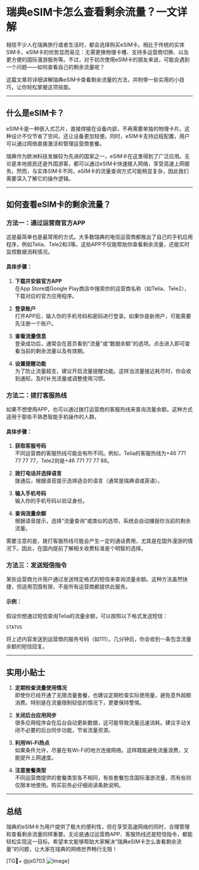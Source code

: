 # 瑞典eSIM卡怎么查看剩余流量？一文详解

相信不少人在瑞典旅行或者生活时，都会选择购买eSIM卡。相比于传统的实体SIM卡，eSIM卡的优势显而易见：无需更换物理卡槽、支持多运营商切换、以及更方便的国际漫游服务等。不过，对于初次使用eSIM卡的朋友来说，可能会遇到一个问题——如何查看自己的剩余流量呢？

这篇文章将详细讲解瑞典eSIM卡查看剩余流量的方法，并附带一些实用的小技巧，让你轻松掌握这项技能。

---

## 什么是eSIM卡？
eSIM卡是一种嵌入式芯片，直接焊接在设备内部，不再需要单独的物理卡片。这种设计不仅节省了空间，还让设备更加轻便。同时，eSIM卡支持远程配置，用户可以通过网络直接激活和管理运营商套餐。

瑞典作为欧洲科技发展较为先进的国家之一，eSIM卡在这里得到了广泛应用。无论是本地居民还是外国游客，都可以通过eSIM卡快速接入网络，享受高速上网服务。然而，与实体SIM卡不同，eSIM卡的流量查询方式可能稍显复杂，因此我们需要深入了解它的操作逻辑。

---

## 如何查看eSIM卡的剩余流量？
### 方法一：通过运营商官方APP
这是最简单也是最常用的方式。大多数瑞典的电信运营商都推出了自己的手机应用程序，例如Telia、Tele2和3等。这些APP不仅能帮助你查看剩余流量，还能实时监控数据消耗情况。

#### 具体步骤：
1. **下载并安装官方APP**  
   在App Store或Google Play商店中搜索你的运营商名称（如Telia、Tele2），下载对应的官方应用程序。
   
2. **登录账户**  
   打开APP后，输入你的手机号码和密码进行登录。如果你是新用户，可能需要先注册一个账户。

3. **查看流量信息**  
   登录成功后，通常会在首页看到“流量”或“数据余额”的选项。点击进入即可查看当前的剩余流量以及有效期。

4. **设置提醒功能**  
   为了防止流量超支，建议开启流量提醒功能。这样当流量接近耗尽时，你会收到通知，及时补充流量或调整使用习惯。

### 方法二：拨打客服热线
如果不想使用APP，也可以通过拨打运营商的客服热线来查询流量余额。这种方式适用于那些不熟悉智能手机操作的人群。

#### 具体步骤：
1. **获取客服号码**  
   不同运营商的客服热线可能会有所不同。例如，Telia的客服热线为+46 771 77 77 77，Tele2则是+46 771 77 77 88。

2. **拨打电话并选择语言**  
   拨通后，根据语音提示选择适合的语言（通常是瑞典语或英语）。

3. **输入手机号码**  
   输入你的手机号码以验证身份。

4. **查询流量余额**  
   根据语音提示，选择“流量查询”或类似的选项，系统会自动播报你当前的剩余流量。

需要注意的是，拨打客服热线可能会产生一定的通话费用，尤其是在国外漫游的情况下。因此，在国内提前了解相关收费标准是个明智的选择。

### 方法三：发送短信指令
某些运营商允许用户通过发送特定格式的短信来查询流量余额。这种方法虽然快捷，但适用范围有限，不是所有运营商都提供此服务。

#### 示例：
假设你想通过短信查询Telia的流量余额，可以按照以下格式发送短信：
```
STATUS
```
将上述内容发送到运营商的服务号码（如111）。几分钟后，你会收到一条包含流量余额的短信回复。

---

## 实用小贴士
1. **定期检查流量使用情况**  
   即使你已经开通了无限流量套餐，也建议定期检查实际使用量，避免意外超额消费。特别是在流量限制较低的情况下，更要保持警惕。

2. **关闭后台应用同步**  
   很多应用程序会在后台自动更新数据，这可能导致流量迅速消耗。建议手动关闭不必要的后台同步功能，节省流量资源。

3. **利用Wi-Fi热点**  
   如果条件允许，尽量在有Wi-Fi的地方连接网络。这样既能避免流量浪费，又能提升上网速度。

4. **注意套餐类型**  
   不同运营商提供的套餐类型各不相同，有些套餐包含国际漫游流量，而有些则仅限本地使用。购买前务必仔细阅读条款说明。

---

## 总结
瑞典的eSIM卡为用户提供了极大的便利性，但在享受高速网络的同时，合理管理和查看剩余流量同样重要。无论是通过运营商APP、客服热线还是短信指令，都能轻松实现这一目标。希望本文能够帮助大家解决“瑞典eSIM卡怎么查看剩余流量”的问题，让大家在瑞典的网络世界畅行无阻！

[TG💪+ @jx0703 ![Image](https://github.com/user-attachments/assets/dbca1d08-cadb-493c-b0ec-ad6f7a83f270)]